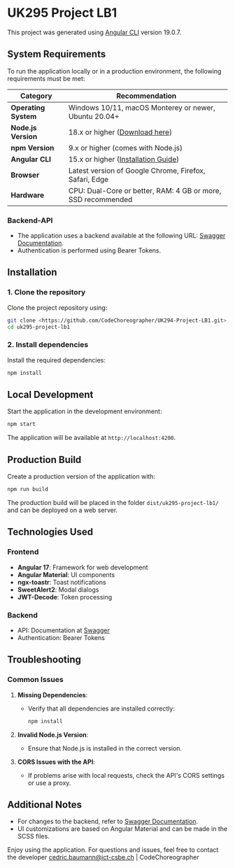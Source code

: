 
# UK295 Project LB1

This project was generated using [Angular CLI](https://github.com/angular/angular-cli) version 19.0.7.

## System Requirements

To run the application locally or in a production environment, the following requirements must be met:

| **Category**         | **Recommendation**                                           |
|-----------------------|-------------------------------------------------------------|
| **Operating System**  | Windows 10/11, macOS Monterey or newer, Ubuntu 20.04+      |
| **Node.js Version**   | 18.x or higher ([Download here](https://nodejs.org/))      |
| **npm Version**       | 9.x or higher (comes with Node.js)                         |
| **Angular CLI**       | 15.x or higher ([Installation Guide](https://angular.io/cli)) |
| **Browser**           | Latest version of Google Chrome, Firefox, Safari, Edge    |
| **Hardware**          | CPU: Dual-Core or better, RAM: 4 GB or more, SSD recommended |

### Backend-API
- The application uses a backend available at the following URL:
  [Swagger Documentation](https://294.cyrotech.ch/swagger-ui/index.html#/).
- Authentication is performed using Bearer Tokens.

## Installation

### 1. Clone the repository
Clone the project repository using:

```bash
git clone <https://github.com/CodeChoreographer/UK294-Project-LB1.git>
cd uk295-project-lb1
```

### 2. Install dependencies
Install the required dependencies:

```bash
npm install
```

## Local Development

Start the application in the development environment:

```bash
npm start
```

The application will be available at `http://localhost:4200`.

## Production Build

Create a production version of the application with:

```bash
npm run build
```

The production build will be placed in the folder `dist/uk295-project-lb1/` and can be deployed on a web server.

## Technologies Used

### Frontend
- **Angular 17**: Framework for web development
- **Angular Material**: UI components
- **ngx-toastr**: Toast notifications
- **SweetAlert2**: Modal dialogs
- **JWT-Decode**: Token processing

### Backend
- API: Documentation at [Swagger](https://294.cyrotech.ch/swagger-ui/index.html#/)
- Authentication: Bearer Tokens

## Troubleshooting

### Common Issues
1. **Missing Dependencies**:
   - Verify that all dependencies are installed correctly:
     ```bash
     npm install
     ```

2. **Invalid Node.js Version**:
   - Ensure that Node.js is installed in the correct version.

3. **CORS Issues with the API**:
   - If problems arise with local requests, check the API's CORS settings or use a proxy.

## Additional Notes

- For changes to the backend, refer to [Swagger Documentation](https://294.cyrotech.ch/swagger-ui/index.html#/).
- UI customizations are based on Angular Material and can be made in the SCSS files.

Enjoy using the application. For questions and issues, feel free to contact the developer cedric.baumann@ict-csbe.ch | CodeChoreographer
